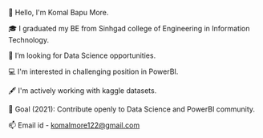 👋 Hello, I'm Komal Bapu More.

🎓 I graduated my BE from Sinhgad college of Engineering in Information Technology.

🌱 I’m looking for Data Science opportunities. 

💻 I'm interested in challenging position in PowerBI.

🖋️ I'm actively working with kaggle datasets.

🎯 Goal (2021): Contribute openly to Data Science and PowerBI community.

📫 Email id - komalmore122@gmail.com
